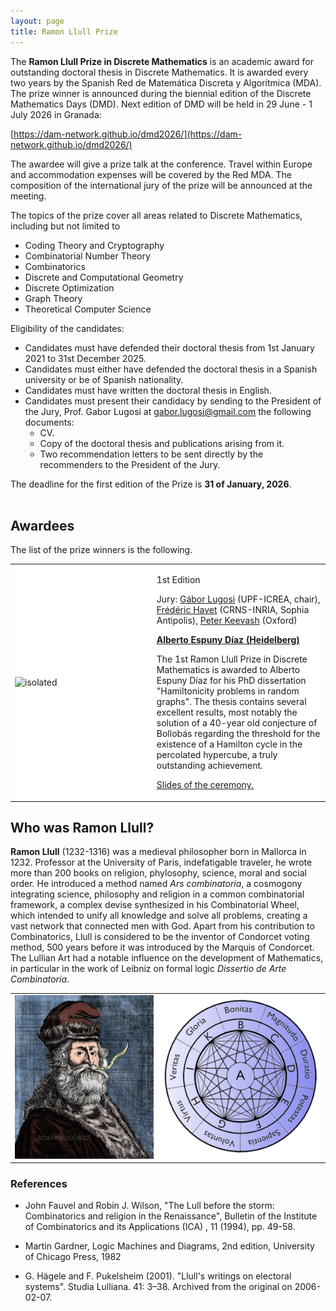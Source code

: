 ```yaml
---
layout: page
title: Ramon Llull Prize
---
```


The **Ramon Llull Prize in Discrete Mathematics** is an academic award for outstanding doctoral thesis in Discrete Mathematics. It is awarded every two years by the Spanish Red de Matemática Discreta y Algorítmica (MDA). The prize winner is announced during the biennial edition of the Discrete Mathematics Days (DMD). Next edition of DMD will be held in 29 June - 1 July 2026 in Granada: 

[https://dam-network.github.io/dmd2026/](https://dam-network.github.io/dmd2026/)

The awardee will give a prize talk at the conference. Travel within Europe and accommodation expenses will be covered by the Red MDA. The composition of the international jury of the prize will be announced at the meeting.  

The topics of the prize cover all areas related to Discrete Mathematics, including but not limited to

- Coding Theory and Cryptography
- Combinatorial Number Theory
- Combinatorics
- Discrete and Computational Geometry
- Discrete Optimization
- Graph Theory
- Theoretical Computer Science

Eligibility of the candidates:
* Candidates must have defended their doctoral thesis from 1st January 2021 to 31st December 2025.
* Candidates must either have defended the doctoral thesis in a Spanish university or be of Spanish nationality.
* Candidates must have written the doctoral thesis in English.
* Candidates must present their candidacy by sending to the President of the Jury, Prof. Gabor Lugosi at gabor.lugosi@gmail.com the following documents:
    *  CV.
    * Copy of the doctoral thesis and publications arising from it.
    * Two recommendation letters to be sent directly by the recommenders to the President of the Jury.

The deadline for the first edition of the Prize is **31 of January, 2026**. 
<br />
<br />


## <a name="awardees"></a>Awardees


The list of the prize winners is the following.



<table style="border:0px;">
<colgroup>
       <col span="1" style="width: 45%;">
       <col span="1" style="width: 55%;">
    </colgroup>
<tr>
<td style="border:0px;background:white">  
<img src="Images/AED.png" alt="isolated" width="1000%"/>
</td>
<td style="border:0px;background:white">

<p>1st Edition</p>

<p> Jury: <a href="https://www.econ.upf.edu/~lugosi/">Gábor Lugosi</a> (UPF-ICREA, chair), <a href="https://www-sop.inria.fr/members/Frederic.Havet/">Frédéric Havet</a> (CRNS-INRIA, Sophia Antipolis), <a href="https://people.maths.ox.ac.uk/keevash/">Peter Keevash</a> (Oxford)</p>

<p><b><a href="https://sites.google.com/view/alberto-espuny-diaz/">Alberto Espuny Díaz (Heidelberg)</a></b></p>

<p>
The 1st Ramon Llull Prize in Discrete Mathematics is awarded to Alberto Espuny Díaz for his PhD dissertation "Hamiltonicity problems in random graphs".
The thesis contains several excellent results, most notably the solution of a 40-year old conjecture of Bollobás regarding the threshold for the existence of a Hamilton cycle in the percolated hypercube, a truly outstanding achievement.
</p>

<a href="RamonLlullPrize_announcement.pdf">Slides of the ceremony.</a>
</td>
</tr>
</table>



## Who was Ramon Llull?

**Ramon Llull** (1232-1316) was a medieval philosopher born in Mallorca in 1232. Professor at the University of Paris, indefatigable traveler, he wrote more than 200 books on religion, phylosophy, science, moral and social order. He introduced a method named *Ars combinatoria*, a cosmogony integrating science, philosophy and religion in a common combinatorial framework, a complex devise synthesized in his Combinatorial Wheel, which intended to unify all knowledge and solve all problems, creating a vast network that connected men with God. Apart from his contribution to Combinatorics, Llull is considered to be the inventor of Condorcet voting method, 500 years before it was introduced by the Marquis of Condorcet. The Lullian Art had a notable influence on the development of Mathematics, in particular in the work of Leibniz on formal logic *Dissertio de Arte Combinatoria*.  

<table style="border:0px;">
<tr>
<td style="border:0px;background:white">  
<img src="Images/RLL2.png" alt="isolated" width="100%"/>
</td>
<td style="border:0px;background:white">
<img src="Images/RLL1.png" alt="isolated" width="100%"/>
</td>
</tr>
</table>


### References


- John Fauvel and Robin J. Wilson, "The Lull before the storm: Combinatorics and religion in the Renaissance", Bulletin of the Institute of Combinatorics and its Applications (ICA) , 11 (1994), pp. 49-58.

- Martin Gardner, Logic Machines and Diagrams, 2nd edition, University of Chicago Press, 1982

- G. Hägele and F. Pukelsheim (2001). "Llull's writings on electoral systems". Studia Lulliana. 41: 3–38. Archived from the original on 2006-02-07.
